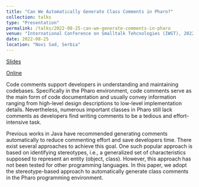 ```yaml
---
title: "Can We Automatically Generate Class Comments in Pharo?"
collection: talks
type: "Presentation"
permalink: /talks/2022-08-25-can-we-generate-comments-in-pharo 
venue: "International Conference on Smalltalk Tehcnologies (IWST), 2022"
date: 2022-08-25
location: "Novi Sad, Serbia"
---
```


[Slides](https://poojaruhal.github.io/files/Slides-Can-we-automatically-generate-class-comments-in-Pharo.pdf)

[Online](https://www.slideshare.net/PoojaRuhal/can-we-automatically-generate-class-comments-in-pharo-252697644)

Code comments support developers in understanding and maintaining codebases. Specifically in the Pharo environment, code comments serve as the main form of code documentation and usually convey information ranging from high-level design descriptions to low-level implementation details. Nevertheless, numerous important classes in Pharo still lack comments as developers find writing comments to be a tedious and effort-intensive task. 

Previous works in Java have recommended generating comments automatically to reduce commenting effort and save developers time. There exist several approaches to achieve this goal. One such popular approach is based on identifying stereotypes, i.e., a generalized set of characteristics supposed to represent an entity (object, class). However, this approach has not been tested for other programming languages. In this paper, we adopt the stereotype-based approach to automatically generate class comments in the Pharo programming environment.